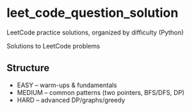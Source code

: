 # leet_code_question_solution
LeetCode practice solutions, organized by difficulty (Python)

Solutions to LeetCode problems 

## Structure
- EASY – warm-ups & fundamentals
- MEDIUM – common patterns (two pointers, BFS/DFS, DP)
- HARD – advanced DP/graphs/greedy
